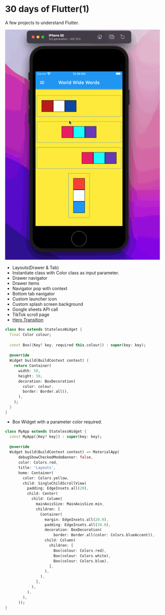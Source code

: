 # 30 days of Flutter(1)

A few projects to understand Flutter.

![demo](./demo.gif)

- Layouts(Drawer & Tab)
- Instantiate class with Color class as input parameter.
- Drawer navigator
- Drawer items
- Navigator pop with context
- Bottom tab navigator
- Custom launcher icon
- Custom splash screen background
- Google sheets API call
- TikTok scroll page
- [Hero Transition](https://docs.flutter.dev/development/ui/animations/hero-animations)

```dart
class Box extends StatelessWidget {
  final Color colour;

  const Box({Key? key, required this.colour}) : super(key: key);

  @override
  Widget build(BuildContext context) {
    return Container(
      width: 50,
      height: 50,
      decoration: BoxDecoration(
        color: colour,
        border: Border.all(),
      ),
    );
  }
}
```

- Box Widget with a parameter color required.

```dart
class MyApp extends StatelessWidget {
  const MyApp({Key? key}) : super(key: key);

  @override
  Widget build(BuildContext context) => MaterialApp(
      debugShowCheckedModeBanner: false,
      color: Colors.red,
      title: 'Layouts',
      home: Container(
        color: Colors.yellow,
        child: SingleChildScrollView(
          padding: EdgeInsets.all(20),
          child: Center(
            child: Column(
              mainAxisSize: MainAxisSize.min,
              children: [
                Container(
                  margin: EdgeInsets.all(20.0),
                  padding: EdgeInsets.all(20.0),
                  decoration: BoxDecoration(
                      border: Border.all(color: Colors.blueAccent)),
                  child: Column(
                    children: [
                      Box(colour: Colors.red),
                      Box(colour: Colors.white),
                      Box(colour: Colors.blue),
                    ],
                  ),
                ),
              ],
            ),
          ),
        ),
      ));
}

```
